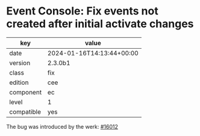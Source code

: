 [//]: # (werk v2)
# Event Console: Fix events not created after initial activate changes

key        | value
---------- | ---
date       | 2024-01-16T14:13:44+00:00
version    | 2.3.0b1
class      | fix
edition    | cee
component  | ec
level      | 1
compatible | yes

The bug was introduced by the werk: [#16012](https://checkmk.com/werk/16012)

